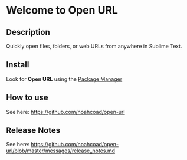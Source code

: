 # Welcome to Open URL

## Description

Quickly open files, folders, or web URLs from anywhere in Sublime Text.

## Install

Look for **Open URL** using the [Package Manager](http://wbond.net/sublime_packages/package_control)

## How to use

See here: https://github.com/noahcoad/open-url

## Release Notes

See here: https://github.com/noahcoad/open-url/blob/master/messages/release_notes.md
